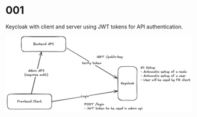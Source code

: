 # 001

Keycloak with client and server using JWT tokens for API authentication.

![diagram](keycloak_example.png)
